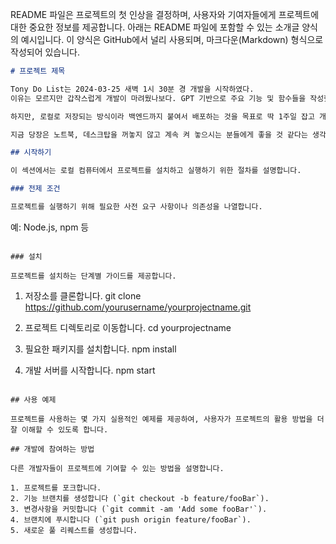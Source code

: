 README 파일은 프로젝트의 첫 인상을 결정하며, 사용자와 기여자들에게 프로젝트에 대한 중요한 정보를 제공합니다. 아래는 README 파일에 포함할 수 있는 소개글 양식의 예시입니다. 이 양식은 GitHub에서 널리 사용되며, 마크다운(Markdown) 형식으로 작성되어 있습니다.

```markdown
# 프로젝트 제목

Tony Do List는 2024-03-25 새벽 1시 30분 경 개발을 시작하였다.
이유는 모르지만 갑작스럽게 개발이 마려웠나보다. GPT 기반으로 주요 기능 및 함수들을 작성했고, CSS는 대충 깔끔하게만 진행하자는 방향성에 들어 맞은 것 같다. 

하지만, 로컬로 저장되는 방식이라 백엔드까지 붙여서 배포하는 것을 목표로 딱 1주일 잡고 개발해볼만 한 것 같다.

지금 당장은 노트북, 데스크탑을 꺼놓지 않고 계속 켜 놓으시는 분들에게 좋을 것 같다는 생각이 들었다.

## 시작하기

이 섹션에서는 로컬 컴퓨터에서 프로젝트를 설치하고 실행하기 위한 절차를 설명합니다.

### 전제 조건

프로젝트를 실행하기 위해 필요한 사전 요구 사항이나 의존성을 나열합니다.

```
예: Node.js, npm 등
```

### 설치

프로젝트를 설치하는 단계별 가이드를 제공합니다.

```
1. 저장소를 클론합니다.
git clone https://github.com/yourusername/yourprojectname.git

2. 프로젝트 디렉토리로 이동합니다.
cd yourprojectname

3. 필요한 패키지를 설치합니다.
npm install

4. 개발 서버를 시작합니다.
npm start
```

## 사용 예제

프로젝트를 사용하는 몇 가지 실용적인 예제를 제공하여, 사용자가 프로젝트의 활용 방법을 더 잘 이해할 수 있도록 합니다.

## 개발에 참여하는 방법

다른 개발자들이 프로젝트에 기여할 수 있는 방법을 설명합니다.

1. 프로젝트를 포크합니다.
2. 기능 브랜치를 생성합니다 (`git checkout -b feature/fooBar`).
3. 변경사항을 커밋합니다 (`git commit -am 'Add some fooBar'`).
4. 브랜치에 푸시합니다 (`git push origin feature/fooBar`).
5. 새로운 풀 리퀘스트를 생성합니다.

